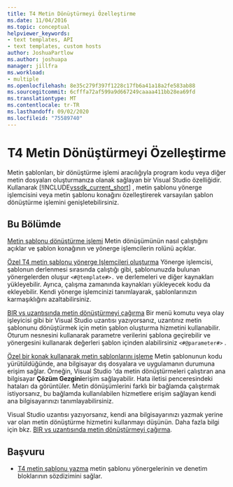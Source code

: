 ```yaml
---
title: T4 Metin Dönüştürmeyi Özelleştirme
ms.date: 11/04/2016
ms.topic: conceptual
helpviewer_keywords:
- text templates, API
- text templates, custom hosts
author: JoshuaPartlow
ms.author: joshuapa
manager: jillfra
ms.workload:
- multiple
ms.openlocfilehash: 8e35c279f397f1228c17fb6a41a18a2fe583ab88
ms.sourcegitcommit: 6cfffa72af599a9d667249caaaa411bb28ea69fd
ms.translationtype: MT
ms.contentlocale: tr-TR
ms.lasthandoff: 09/02/2020
ms.locfileid: "75589740"
---
```

# <a name="customize-t4-text-transformation"></a>T4 Metin Dönüştürmeyi Özelleştirme

Metin şablonları, bir dönüştürme işlemi aracılığıyla program kodu veya diğer metin dosyaları oluşturmanıza olanak sağlayan bir Visual Studio özelliğidir. Kullanarak [!INCLUDE[vssdk_current_short](../modeling/includes/vssdk_current_short_md.md)] , metin şablonu yönerge işlemcisini veya metin şablonu konağını özelleştirerek varsayılan şablon dönüştürme işlemini genişletebilirsiniz.

## <a name="in-this-section"></a>Bu Bölümde

 [Metin şablonu dönüştürme işlemi](../modeling/the-text-template-transformation-process.md) Metin dönüşümünün nasıl çalıştığını açıklar ve şablon konağının ve yönerge işlemcilerin rolünü açıklar.

 [Özel T4 metin şablonu yönerge Işlemcileri oluşturma](../modeling/creating-custom-t4-text-template-directive-processors.md) Yönerge işlemcisi, şablonun derlenmesi sırasında çalıştığı gibi, şablonunuzda bulunan yönergelerden oluşur `<#@template#>.` ve derlemeleri ve diğer kaynakları yükleyebilir. Ayrıca, çalışma zamanında kaynakları yükleyecek kodu da ekleyebilir. Kendi yönerge işlemcinizi tanımlayarak, şablonlarınızın karmaşıklığını azaltabilirsiniz.

 [BIR vs uzantısında metin dönüştürmeyi çağırma](../modeling/invoking-text-transformation-in-a-vs-extension.md) Bir menü komutu veya olay işleyicisi gibi bir Visual Studio uzantısı yazıyorsanız, uzantınız metin şablonunu dönüştürmek için metin şablon oluşturma hizmetini kullanabilir. Oturum nesnesini kullanarak parametre verilerini şablona geçirebilir ve yönergesini kullanarak değerleri şablon içinden alabilirsiniz `<#@parameter#>` .

 [Özel bir konak kullanarak metin şablonlarını işleme](../modeling/processing-text-templates-by-using-a-custom-host.md) Metin şablonunun kodu yürütüldüğünde, ana bilgisayar dış dosyalara ve uygulamanın durumuna erişim sağlar. Örneğin, Visual Studio 'da metin dönüştürmeleri çalıştıran ana bilgisayar **Çözüm Gezgini**erişim sağlayabilir. Hata iletisi penceresindeki hataları da görüntüler. Metin dönüşümlerini farklı bir bağlamda çalıştırmak istiyorsanız, bu bağlamda kullanılabilen hizmetlere erişim sağlayan kendi ana bilgisayarınızı tanımlayabilirsiniz.

 Visual Studio uzantısı yazıyorsanız, kendi ana bilgisayarınızı yazmak yerine var olan metin dönüştürme hizmetini kullanmayı düşünün. Daha fazla bilgi için bkz. [BIR vs uzantısında metin dönüştürmeyi çağırma](../modeling/invoking-text-transformation-in-a-vs-extension.md).

## <a name="reference"></a>Başvuru

- [T4 metin şablonu yazma](../modeling/writing-a-t4-text-template.md) metin şablonu yönergelerinin ve denetim bloklarının sözdizimini sağlar.
